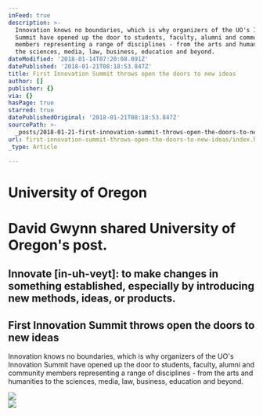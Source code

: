 ```yaml
---
inFeed: true
description: >-
  Innovation knows no boundaries, which is why organizers of the UO's Innovation
  Summit have opened up the door to students, faculty, alumni and community
  members representing a range of disciplines - from the arts and humanities to
  the sciences, media, law, business, education and beyond.
dateModified: '2018-01-14T07:20:08.091Z'
datePublished: '2018-01-21T08:18:53.847Z'
title: First Innovation Summit throws open the doors to new ideas
author: []
publisher: {}
via: {}
hasPage: true
starred: true
datePublishedOriginal: '2018-01-21T08:18:53.847Z'
sourcePath: >-
  _posts/2018-01-21-first-innovation-summit-throws-open-the-doors-to-new-ideas.md
url: first-innovation-summit-throws-open-the-doors-to-new-ideas/index.html
_type: Article

---
```

# University of Oregon

# David Gwynn shared University of Oregon's post.

## Innovate \[in-uh-veyt\]: to make changes in something established, especially by introducing new methods, ideas, or products.

<article style=""><h1>First Innovation Summit throws open the doors to new ideas</h1><p>Innovation knows no boundaries, which is why organizers of the UO's Innovation Summit have opened up the door to students, faculty, alumni and community members representing a range of disciplines - from the arts and humanities to the sciences, media, law, business, education and beyond.</p><img src="https://around.uoregon.edu/sites/around2.uoregon.edu/files/field/image/innovation-summit_ato.jpg" /></article>

<article style=""><img src="https://external.xx.fbcdn.net/safe_image.php?d=AQDSq_r51XQadHEZ&amp;w=720&amp;h=720&amp;url=https%3A%2F%2Faround.uoregon.edu%2Fsites%2Faround2.uoregon.edu%2Ffiles%2Ffield%2Fimage%2Finnovation-summit_ato.jpg&amp;cfs=1&amp;_nc_hash=AQDxxCNtL8P0p3bu" /></article>